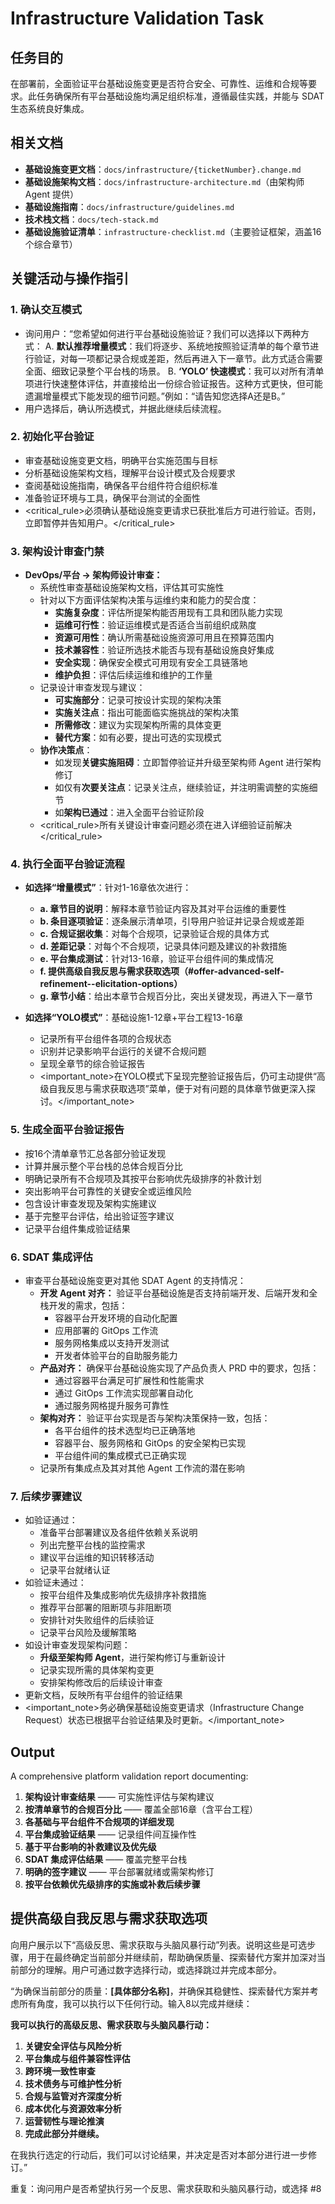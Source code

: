 # Infrastructure Validation Task

## 任务目的

在部署前，全面验证平台基础设施变更是否符合安全、可靠性、运维和合规等要求。此任务确保所有平台基础设施均满足组织标准，遵循最佳实践，并能与 SDAT 生态系统良好集成。

## 相关文档

- **基础设施变更文档**：`docs/infrastructure/{ticketNumber}.change.md`
- **基础设施架构文档**：`docs/infrastructure-architecture.md`（由架构师 Agent 提供）
- **基础设施指南**：`docs/infrastructure/guidelines.md`
- **技术栈文档**：`docs/tech-stack.md`
- **基础设施验证清单**：`infrastructure-checklist.md`（主要验证框架，涵盖16个综合章节）

## 关键活动与操作指引

### 1. 确认交互模式

- 询问用户：“您希望如何进行平台基础设施验证？我们可以选择以下两种方式：
  A. **默认推荐增量模式**：我们将逐步、系统地按照验证清单的每个章节进行验证，对每一项都记录合规或差距，然后再进入下一章节。此方式适合需要全面、细致记录整个平台栈的场景。
  B. **‘YOLO’ 快速模式**：我可以对所有清单项进行快速整体评估，并直接给出一份综合验证报告。这种方式更快，但可能遗漏增量模式下能发现的细节问题。”例如：“请告知您选择A还是B。”
- 用户选择后，确认所选模式，并据此继续后续流程。

### 2. 初始化平台验证

- 审查基础设施变更文档，明确平台实施范围与目标
- 分析基础设施架构文档，理解平台设计模式及合规要求
- 查阅基础设施指南，确保各平台组件符合组织标准
- 准备验证环境与工具，确保平台测试的全面性
- <critical_rule>必须确认基础设施变更请求已获批准后方可进行验证。否则，立即暂停并告知用户。</critical_rule>

### 3. 架构设计审查门禁

- **DevOps/平台 → 架构师设计审查：**
    - 系统性审查基础设施架构文档，评估其可实施性
    - 针对以下方面评估架构决策与运维约束和能力的契合度：
        - **实施复杂度**：评估所提架构能否用现有工具和团队能力实现
        - **运维可行性**：验证运维模式是否适合当前组织成熟度
        - **资源可用性**：确认所需基础设施资源可用且在预算范围内
        - **技术兼容性**：验证所选技术能否与现有基础设施良好集成
        - **安全实现**：确保安全模式可用现有安全工具链落地
        - **维护负担**：评估后续运维和维护的工作量
    - 记录设计审查发现与建议：
        - **可实施部分**：记录可按设计实现的架构决策
        - **实施关注点**：指出可能面临实施挑战的架构决策
        - **所需修改**：建议为实现架构所需的具体变更
        - **替代方案**：如有必要，提出可选的实现模式
    - **协作决策点**：
        - 如发现**关键实施阻碍**：立即暂停验证并升级至架构师 Agent 进行架构修订
        - 如仅有**次要关注点**：记录关注点，继续验证，并注明需调整的实施细节
        - 如**架构已通过**：进入全面平台验证阶段
    - <critical_rule>所有关键设计审查问题必须在进入详细验证前解决</critical_rule>

### 4. 执行全面平台验证流程

- **如选择“增量模式”**：针对1-16章依次进行：
    - **a. 章节目的说明**：解释本章节验证内容及其对平台运维的重要性
    - **b. 条目逐项验证**：逐条展示清单项，引导用户验证并记录合规或差距
    - **c. 合规证据收集**：对每个合规项，记录验证合规的具体方式
    - **d. 差距记录**：对每个不合规项，记录具体问题及建议的补救措施
    - **e. 平台集成测试**：针对13-16章，验证平台组件间的集成情况
    - **f. 提供高级自我反思与需求获取选项（#offer-advanced-self-refinement--elicitation-options）**
    - **g. 章节小结**：给出本章节合规百分比，突出关键发现，再进入下一章节

- **如选择“YOLO模式”**：基础设施1-12章+平台工程13-16章
    - 记录所有平台组件各项的合规状态
    - 识别并记录影响平台运行的关键不合规问题
    - 呈现全章节的综合验证报告
    - <important_note>在YOLO模式下呈现完整验证报告后，仍可主动提供“高级自我反思与需求获取选项”菜单，便于对有问题的具体章节做更深入探讨。</important_note>

### 5. 生成全面平台验证报告

- 按16个清单章节汇总各部分验证发现
- 计算并展示整个平台栈的总体合规百分比
- 明确记录所有不合规项及其按平台影响优先级排序的补救计划
- 突出影响平台可靠性的关键安全或运维风险
- 包含设计审查发现及架构实施建议
- 基于完整平台评估，给出验证签字建议
- 记录平台组件集成验证结果

### 6. SDAT 集成评估

- 审查平台基础设施变更对其他 SDAT Agent 的支持情况：
    - **开发 Agent 对齐：** 验证平台基础设施是否支持前端开发、后端开发和全栈开发的需求，包括：
        - 容器平台开发环境的自动化配置
        - 应用部署的 GitOps 工作流
        - 服务网格集成以支持开发测试
        - 开发者体验平台的自助服务能力
    - **产品对齐：** 确保平台基础设施实现了产品负责人 PRD 中的要求，包括：
        - 通过容器平台满足可扩展性和性能需求
        - 通过 GitOps 工作流实现部署自动化
        - 通过服务网格提升服务可靠性
    - **架构对齐：** 验证平台实现是否与架构决策保持一致，包括：
        - 各平台组件的技术选型均已正确落地
        - 容器平台、服务网格和 GitOps 的安全架构已实现
        - 平台组件间的集成模式已正确实现
    - 记录所有集成点及其对其他 Agent 工作流的潜在影响

### 7. 后续步骤建议

- 如验证通过：
    - 准备平台部署建议及各组件依赖关系说明
    - 列出完整平台栈的监控需求
    - 建议平台运维的知识转移活动
    - 记录平台就绪认证
- 如验证未通过：
    - 按平台组件及集成影响优先级排序补救措施
    - 推荐平台部署的阻断项与非阻断项
    - 安排针对失败组件的后续验证
    - 记录平台风险及缓解策略
- 如设计审查发现架构问题：
    - **升级至架构师 Agent**，进行架构修订与重新设计
    - 记录实现所需的具体架构变更
    - 安排架构修改后的后续设计审查
- 更新文档，反映所有平台组件的验证结果
- <important_note>务必确保基础设施变更请求（Infrastructure Change Request）状态已根据平台验证结果及时更新。</important_note>

## Output

A comprehensive platform validation report documenting:

1. **架构设计审查结果** —— 可实施性评估与架构建议
2. **按清单章节的合规百分比** —— 覆盖全部16章（含平台工程）
3. **各基础与平台组件不合规项的详细发现**
4. **平台集成验证结果** —— 记录组件间互操作性
5. **基于平台影响的补救建议及优先级**
6. **SDAT 集成评估结果** —— 覆盖完整平台栈
7. **明确的签字建议** —— 平台部署就绪或需架构修订
8. **按平台依赖优先级排序的实施或补救后续步骤**

## 提供高级自我反思与需求获取选项

向用户展示以下“高级反思、需求获取与头脑风暴行动”列表。说明这些是可选步骤，用于在最终确定当前部分并继续前，帮助确保质量、探索替代方案并加深对当前部分的理解。用户可通过数字选择行动，或选择跳过并完成本部分。

“为确保当前部分的质量：**[具体部分名称]**，并确保其稳健性、探索替代方案并考虑所有角度，我可以执行以下任何行动。输入8以完成并继续：

**我可以执行的高级反思、需求获取与头脑风暴行动：**

1. **关键安全评估与风险分析**
2. **平台集成与组件兼容性评估**
3. **跨环境一致性审查**
4. **技术债务与可维护性分析**
5. **合规与监管对齐深度分析**
6. **成本优化与资源效率分析**
7. **运营韧性与理论推演**
8. **完成此部分并继续。**

在我执行选定的行动后，我们可以讨论结果，并决定是否对本部分进行进一步修订。”

重复：询问用户是否希望执行另一个反思、需求获取和头脑风暴行动，或选择 #8
